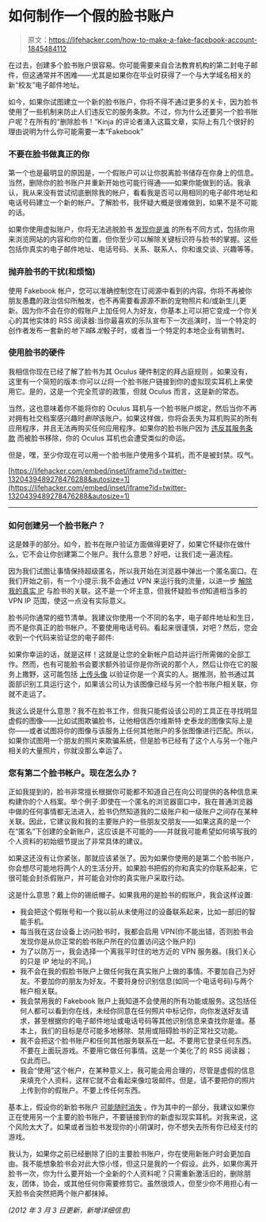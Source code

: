 # 如何制作一个假的脸书账户

> 原文：<https://lifehacker.com/how-to-make-a-fake-facebook-account-1845484112>

在过去，创建多个脸书账户很容易。你可能需要来自合法教育机构的第二封电子邮件，但这通常并不困难——尤其是如果你在毕业时获得了一个与大学域名相关的新“校友”电子邮件地址。



如今，如果你试图建立一个新的脸书账户，你将不得不通过更多的关卡，因为脸书使用了一些机制来防止人们违反它的服务条款。不过，你为什么还要另一个脸书账户呢？在所有的“删除脸书！”Kinja 的评论者涌入这篇文章，实际上有几个很好的理由说明为什么你可能需要一本“Fakebook”

### 不要在脸书做真正的你

第一个也是最明显的原因是，一个假账户可以让你脱离脸书储存在你身上的信息。当然，删除你的脸书账户并重新开始也可能行得通——如果你能做到的话。我承认，我从来没有尝试彻底删除我的帐户，看看我是否可以用相同的电子邮件地址和电话号码建立一个新的帐户。了解脸书，我怀疑大概是很难做到，如果不是不可能的话。

如果你使用虚拟账户，你将无法逃脱脸书 [发现你是谁](https://www.reddit.com/r/privacy/comments/am1hi0/a_created_a_fake_account_and_facebook_still) 的所有不同方式，包括你用来浏览网站的内容和你的位置，但你至少可以解除关键标识符与脸书的掌握。这些包括你真实的电子邮件地址、电话号码、关系、联系人、你和谁交谈、兴趣等等。

### 抛弃脸书的干扰(和烦恼)

使用 Fakebook 帐户，您可以准确控制您在订阅源中看到的内容。你将不再被你朋友愚蠢的政治信仰所触发，也不再需要看源源不断的宠物照片和/或新生儿更新。因为你不会在你的假账户上加任何人为好友，你基本上可以把它变成一个你关心的其他实体的 RSS 阅读器:当你最喜欢的乐队宣布下一次巡演时，当一个特定的创作者发布一套新的*地下城&龙*骰子时，或者当一个特定的本地企业有销售时。

### 使用脸书的硬件

我相信你现在已经了解了脸书为其 Oculus 硬件制定的拜占庭规则 。如果没有，这里有一个简短的版本:你可以*让*将一个脸书账户链接到你的虚拟现实耳机上来使用它。是的，这是一个完全荒谬的政策，但就 Oculus 而言，这是新的常态。

当然，这也意味着你不能将你的 Oculus 耳机与一个脸书账户绑定，然后当你不再对拥有社交档案感兴趣时*删除*该账户。如果这样做，你将会丢失为耳机购买的所有应用程序，并且无法再购买任何应用程序。如果你的脸书账户因为 [违反其服务条款](https://gizmodo.com/facebook-login-issues-are-locking-oculus-quest-2-owners-1845395526) 而被脸书移除，你的 Oculus 耳机也会遭受类似的命运。

但是，嘿，至少你现在可以用一个脸书账户使用多个耳机，而不是被封禁。叹气。

 [https://lifehacker.com/embed/inset/iframe?id=twitter-1320439489278476288&autosize=1](https://lifehacker.com/embed/inset/iframe?id=twitter-1320439489278476288&autosize=1) 

* * *

### 如何创建另一个脸书账户？

这是棘手的部分。如今，脸书在账户验证方面做得更好了，如果它怀疑你在做什么，它不会让你创建第二个账户。我什么意思？好吧，让我们走一遍流程。

因为我们试图让事情保持超级匿名，所以我开始在浏览器中弹出一个匿名窗口。在我们开始之前，有一个小提示:我不会通过 VPN 来运行我的流量，以进一步 [解除我的真实 IP](https://www.youtube.com/watch?v=BK_E3Bjpe0E&feature=youtu.be) 与脸书的关联。这不是一个坏主意，但我怀疑脸书*也*知道相当多的 VPN IP 范围，使这一点没有实际意义。

脸书问你通常的细节清单。我建议你使用一个不同的名字，电子邮件地址和生日，而不是你真正的脸书帐户。不要使用电话号码。看起来很谨慎，对吧？然后，您会收到一个代码来验证您的电子邮件:

如果你幸运的话，就是这样！这就是让您的全新帐户启动并运行所需做的全部工作。然而，也有可能脸书会要求额外验证你是你所说的那个人，然后让你在它的服务上撒野，这可能包括 [上传头像](https://www.reddit.com/r/privacy/comments/eqzr0v/my_attempt_at_creating_an_anonymous_facebook) 以验证你是一个真实的人。据推测，脸书通过其面部识别工具运行这个，如果该公司认为该图像已经与另一个脸书账户相关联，你就不走运了。

我这么说是什么意思？我不在脸书工作，但我只能假设该公司的工具正在寻找明显虚假的图像——比如试图欺骗脸书，让他相信西尔维斯特·史泰龙的图像实际上是你——或者试图将你的图像与该服务上任何其他账户的多张图像进行匹配。所以，如果你试图用一个朋友的照片来欺骗系统，但是脸书已经有了这个人与另一个账户相关的大量照片，你就没那么幸运了。

### 您有第二个脸书帐户。现在怎么办？

正如我提到的，脸书非常擅长根据你可能都不知道自己在向公司提供的各种信息来构建你的个人档案。举个例子:即使在一个匿名的浏览器窗口中，我在普通浏览器中做的任何事情都无法进入，脸书仍然知道我的二级账户和一级账户之间存在某种关联。因此，它建议我和我的主要账户的一些朋友交朋友——如果这真的是一个在“匿名”下创建的全新账户，这应该是不可能的——并就我可能希望如何填写我的个人资料的初始细节提出了非常具体的建议。

如果这还没有让你紧张，那就应该紧张了。因为如果你使用的是第二个脸书账户，你会想尽可能地将两个人的生活分开。如果脸书把假的你和真实的你联系起来，它很可能会封杀假账户，并可能会对你的真实账户采取行动。

这是什么意思？戴上你的锡纸帽子。如果我用的是脸书的假账户，我会这样设置:

*   我会把这个假账号和一个我以前从未使用过的设备联系起来，比如一部旧的智能手机。
*   每当我在这台设备上访问脸书时，我都会启用 VPN(你不能出错，否则脸书会发现你是从你正常的脸书账户所在的位置访问这个账户的)
*   为了以防万一，我会选择一个离我平时住的地方近的 VPN 服务器。(我们关心的只是 IP 地址的不同。)
*   我不会在我的假脸书账户上做任何我在真实账户上做的事情。不要加自己为好友。不要加你的朋友为好友。不要将身份识别信息(如同一个电话号码)与两个帐户相关联。
*   我会禁用我的 Fakebook 账户上我知道不会使用的所有功能或服务。这包括任何人都可以看到你在线，未经你同意在任何照片中标记你，向你发送好友请求，甚至根据你的电子邮件地址或电话号码等其他识别信息来查找你是谁。基本上，我们的目标是尽可能多地移除、禁用或阻碍脸书的正常社交功能。
*   我不会把这个脸书账户和任何其他服务联系在一起。不要用它登录任何东西。不要在上面玩游戏。不要用它做任何事情。这是一个美化了的 RSS 阅读器；仅此而已。
*   我会“使用”这个帐户，在某种意义上，我可能会用合理的，尽管是虚假的信息来填充个人资料，这样它就不会看起来像垃圾邮件。但是，请不要把你的照片上传到你的假账户。不要上传任何东西。

基本上，假设你的新脸书账户 [可能随时消失](https://www.reddit.com/r/facebook/comments/f1pebk/can_facebook_link_your_secondary_back_up_account) 。作为其中的一部分，我建议如果你正在使用另一个主要的脸书账户，不要链接到你的新虚拟现实耳机。对我来说，这个风险太大了。如果或者当脸书发现你的小阴谋时，你不想失去所有你已经支付的游戏。

我认为，如果你之前已经删除了旧的主要脸书账户，你在使用新账户时会更加自由。我不能想象脸书会对此大惊小怪，但这只是我的一个假设。此外，如果你离开脸书一次，你为什么要开始一个全新的个人资料呢？只需重新激活旧的，删除朋友，团体，协会，或其他任何你需要修剪它。虽然很烦人，但至少你不用担心有一天脸书会突然把两个账户都抹掉。

*(2012 年 3 月 3 日更新，新增详细信息)*